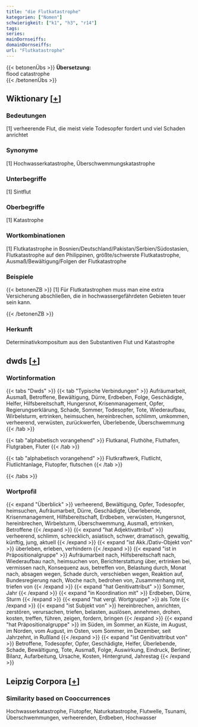 ```yaml
---
title: "die Flutkatastrophe"
kategorien: ["Nomen"]
schwierigkeit: ["k1", "h3", "r14"]
tags:
series:
mainDornseiffs:
domainDornseiffs:
url: "Flutkatastrophe"
---
```


{{< betonenÜbs >}}
**Übersetzung:**  
flood catastrophe  
{{< /betonenÜbs >}}

## Wiktionary [[+](https://de.wiktionary.org/wiki/Flutkatastrophe)]

### Bedeutungen
[1] verheerende Flut, die meist viele Todesopfer fordert und viel Schaden anrichtet  

### Synonyme
[1] Hochwasserkatastrophe, Überschwemmungskatastrophe  

### Unterbegriffe
[1] Sintflut  

### Oberbegriffe
[1] Katastrophe  

### Wortkombinationen
[1] Flutkatastrophe in Bosnien/Deutschland/Pakistan/Serbien/Südostasien, Flutkatastrophe auf den Philippinen, größte/schwerste Flutkatastrophe, Ausmaß/Bewältigung/Folgen der Flutkatastrophe  

### Beispiele
{{< betonenZB >}}
[1] Für Flutkatastrophen muss man eine extra Versicherung abschließen, die in hochwassergefährdeten Gebieten teuer sein kann.  

{{< /betonenZB >}}
### Herkunft
Determinativkompositum aus den  Substantiven Flut und Katastrophe  



## dwds [[+](https://www.dwds.de/wb/Flutkatastrophe)]

### Wortinformation
{{< tabs "Dwds" >}}
{{< tab "Typische Verbindungen" >}}
Aufräumarbeit, Ausmaß, Betroffene, Bewältigung, Dürre, Erdbeben, Folge, Geschädigte, Helfer, Hilfsbereitschaft, Hungersnot, Krisenmanagement, Opfer, Regierungserklärung, Schade, Sommer, Todesopfer, Tote, Wiederaufbau, Wirbelsturm, ertrinken, heimsuchen, hereinbrechen, schlimm, umkommen, verheerend, verwüsten, zurückwerfen, Überlebende, Überschwemmung
{{< /tab >}}

{{< tab "alphabetisch vorangehend" >}}
Flutkanal, Fluthöhe, Fluthafen, Flutgraben, Fluter
{{< /tab >}}

{{< tab "alphabetisch vorangehend" >}}
Flutkraftwerk, Flutlicht, Flutlichtanlage, Flutopfer, flutschen
{{< /tab >}}

{{< /tabs >}}

### Wortprofil
{{< expand "Überblick" >}} verheerend, Bewältigung, Opfer, Todesopfer, heimsuchen, Aufräumarbeit, Dürre, Geschädigte, Überlebende, Krisenmanagement, Hilfsbereitschaft, Erdbeben, verwüsten, Hungersnot, hereinbrechen, Wirbelsturm, Überschwemmung, Ausmaß, ertrinken, Betroffene {{< /expand >}}
{{< expand "hat Adjektivattribut" >}} verheerend, schlimm, schrecklich, asiatisch, schwer, dramatisch, gewaltig, künftig, jung, aktuell {{< /expand >}}
{{< expand "ist Akk./Dativ-Objekt von" >}} überleben, erleben, verhindern {{< /expand >}}
{{< expand "ist in Präpositionalgruppe" >}} Aufräumarbeit nach, Hilfsbereitschaft nach, Wiederaufbau nach, heimsuchen von, Berichterstattung über, ertrinken bei, vermissen nach, Konsequenz aus, betreffen von, Belastung durch, Monat nach, absagen wegen, Schade durch, verschieben wegen, Reaktion auf, Bundesregierung nach, Woche nach, bedrohen von, Zusammenhang mit, triefen von {{< /expand >}}
{{< expand "hat Genitivattribut" >}} Sommer, Jahr {{< /expand >}}
{{< expand "in Koordination mit" >}} Erdbeben, Dürre, Sturm {{< /expand >}}
{{< expand "hat vergl. Wortgruppe" >}} als Tote {{< /expand >}}
{{< expand "ist Subjekt von" >}} hereinbrechen, anrichten, zerstören, verursachen, triefen, belasten, auslösen, annehmen, drohen, kosten, treffen, führen, zeigen, fordern, bringen {{< /expand >}}
{{< expand "hat Präpositionalgruppe" >}} im Süden, im Sommer, an Küste, im August, im Norden, vom August, im Osten, vom Sommer, im Dezember, seit Jahrzehnt, in Rußland {{< /expand >}}
{{< expand "ist Genitivattribut von" >}} Betroffene, Todesopfer, Opfer, Geschädigte, Helfer, Überlebende, Schade, Bewältigung, Tote, Ausmaß, Folge, Auswirkung, Eindruck, Berliner, Bilanz, Aufarbeitung, Ursache, Kosten, Hintergrund, Jahrestag {{< /expand >}}

## Leipzig Corpora [[+](https://corpora.uni-leipzig.de/en/res?word=Flutkatastrophe&corpusId=deu_newscrawl-public_2018)]


### Similarity based on Cooccurrences
Hochwasserkatastrophe, Flutopfer, Naturkatastrophe, Flutwelle, Tsunami, Überschwemmungen, verheerenden, Erdbeben, Hochwasser

